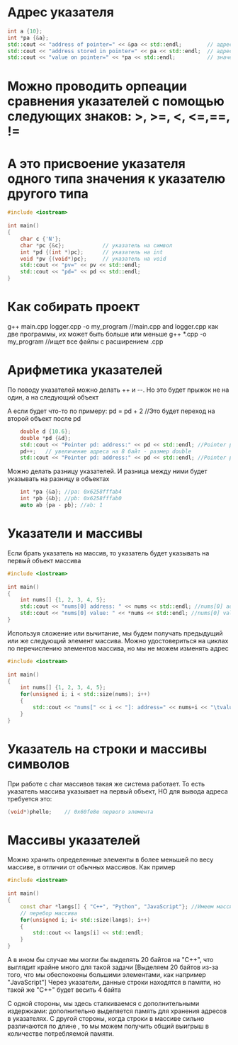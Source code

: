 # Адрес указателя

```cpp
int a {10};
int *pa {&a};
std::cout << "address of pointer=" << &pa << std::endl;        // адрес указателя
std::cout << "address stored in pointer=" << pa << std::endl;  // адрес, который хранится в указателе - адрес переменной a         
std::cout << "value on pointer=" << *pa << std::endl;          // значение по адресу в указателе - значение переменной a
```

# Можно проводить орпеации сравнения указателей с помощью следующих знаков: >, >=, <, <=,==, !=

# А это присвоение указателя одного типа значения к указателю другого типа

```cpp
#include <iostream>
 
int main()
{
    char c {'N'};
    char *pc {&c};            // указатель на символ
    int *pd {(int *)pc};      // указатель на int
    void *pv {(void*)pc};     // указатель на void
    std::cout << "pv=" << pv << std::endl;
    std::cout << "pd=" << pd << std::endl;
}
```

# Как собирать проект 
g++ main.cpp logger.cpp -o my_program //main.cpp and logger.cpp как две программы, их может быть больше или меньше
g++ *.cpp -o my_program //ищет все файлы с расширением .cpp

# Арифметика указателей 

По поводу указателей можно делать ++ и --. Но это будет прыжок не на один, а на следующий объект

А если будет что-то по примеру:
pd = pd + 2 //Это будет переход на второй объект после pd

```cpp
    double d {10.6};
    double *pd {&d};
    std::cout << "Pointer pd: address:" << pd << std::endl; //Pointer pd: address:0x2731bffd58
    pd++;   // увеличение адреса на 8 байт - размер double
    std::cout << "Pointer pd: address:" << pd << std::endl; //Pointer pd: address:0x2731bffd60
```

Можно делать разницу указателей. И разница между ними будет указывать на разницу в объектах

```cpp
    int *pa {&a}; //pa: 0x6258fffab4
    int *pb {&b}; //pb: 0x6258fffab0
    auto ab {pa - pb}; //ab: 1
```

# Указатели и массивы 

Если брать указатель на массив, то указатель будет указывать на первый объект массива

```cpp
#include <iostream>
  
int main()
{
    int nums[] {1, 2, 3, 4, 5};
    std::cout << "nums[0] address: " << nums << std::endl; //nums[0] address: 0x1f1ebffe60
    std::cout << "nums[0] value: " << *nums << std::endl; //nums[0] value: 1
}
```

Используя сложение или вычитание, мы будем получать предыдущий или же следующий элемент массива. Можно удостовериться на циклах по перечислению элементов массива, но мы не можем изменять адрес

```cpp
#include <iostream>
  
int main()
{
    int nums[] {1, 2, 3, 4, 5};
    for(unsigned i; i < std::size(nums); i++)
    {
        std::cout << "nums[" << i << "]: address=" << nums+i << "\tvalue=" << *(nums+i) << std::endl; //к nums прибавляют по i, которая перекидывает на объект
    }
}
```

# Указатель на строки и массивы символов

При работе с char массивов такая же система работает. То есть указатель массива указывает на первый объект, НО для вывода адреса требуется это:

```cpp
(void*)phello;    // 0x60fe8e первого элемента
```

# Массивы указателей 

Можно хранить определенные элементы в более меньшей по весу массиве, в отличии от обычных массивов. Как пример

```cpp
#include <iostream>
    
int main()
{
    const char *langs[] { "C++", "Python", "JavaScript"}; //Имеем массив указателей, где мы не указываем какой длины должен быть элемент
    // перебор массива
    for(unsigned i; i< std::size(langs); i++)
    {
        std::cout << langs[i] << std::endl;
    }
}
```

А в ином бы случае мы могли бы выделять 20 байтов на "C++", что выглядит крайне много для такой задачи [Выделяем 20 байтов из-за того, что мы обеспокоены большими элементами, как например "JavaScript"]
Через указатели, данные строки находятся в памяти, но такой же "C++" будет весить 4 байта

С одной стороны, мы здесь сталкиваемся с дополнительными издержками: дополнительно выделяется память для хранения адресов в указателях. С другой стороны, когда строки в массиве сильно различаются по длине , то мы можем получить общий выигрыш в количестве потребляемой памяти.